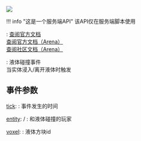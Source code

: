 <a href="https://github.com/qndm"><img src="https://img.shields.io/badge/%E8%B4%A1%E7%8C%AE%E8%80%85-qndm-blue"></img></a>

!!! info "这是一个服务端API"
    该API仅在服务端脚本使用

:   [查阅官方文档](https://box3.yuque.com/org-wiki-box3-ev7rl4/guide/sufe7iwx33p9cs0k)  
    [查阅官方文档（Arena）](https://box3.yuque.com/staff-khn556/wupvz3/yqghak2c6vyayb10)  
    [查阅社区文档（Arena）](https://www.yuque.com/box3lab/api/hyvt8m1n88rdxbix#Tyy40)

:   液体碰撞事件  
    当实体浸入/离开液体时触发

## 事件参数
[tick](property): [](number)
:   事件发生的时间

[entity](property): [](Box3Entity) / [](GameEntity)
:   和液体碰撞的玩家

[voxel](property): [](number)
:   液体方块id